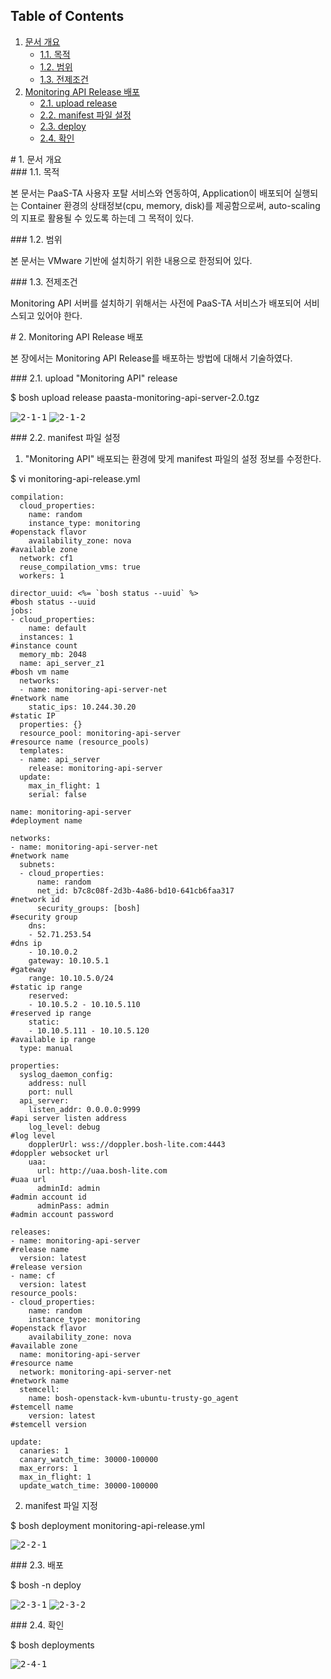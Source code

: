 ## Table of Contents
1. [문서 개요](#1)
     * [1.1. 목적](#2)
     * [1.2. 범위](#3)
     * [1.3. 전제조건](#4)
2. [Monitoring API Release 배포](#5)
     * [2.1.  upload release](#6)
     * [2.2.  manifest 파일 설정](#7)
     * [2.3.  deploy](#8)
     * [2.4.  확인](#9)

<div id='1'></div>
# 1. 문서 개요

<div id='2'></div>
### 1.1. 목적
      
본 문서는 PaaS-TA 사용자 포탈 서비스와 연동하여, Application이 배포되어 실행되는 Container 환경의 상태정보(cpu, memory, disk)를 제공함으로써, auto-scaling의 지표로 활용될 수 있도록 하는데 그 목적이 있다.

<div id='3'></div>
### 1.2. 범위
      
본 문서는 VMware 기반에 설치하기 위한 내용으로 한정되어 있다.

<div id='4'></div>
### 1.3. 전제조건
      
Monitoring API 서버를 설치하기 위해서는 사전에 PaaS-TA 서비스가 배포되어 서비스되고 있어야 한다.

<div id='5'></div>
# 2.  Monitoring API Release 배포

본 장에서는 Monitoring API Release를 배포하는 방법에 대해서 기술하였다.

<div id='6'></div>
### 2.1.  upload "Monitoring API" release

$ bosh upload release paasta-monitoring-api-server-2.0.tgz

<kbd>![2-1-1]</kbd>
<kbd>![2-1-2]</kbd>

<div id='7'></div>
### 2.2.  manifest 파일 설정

1. "Monitoring API" 배포되는 환경에 맞게 manifest 파일의 설정 정보를 수정한다.

$ vi monitoring-api-release.yml

```
compilation:
  cloud_properties:
    name: random
    instance_type: monitoring																					#openstack flavor
    availability_zone: nova																						#available zone
  network: cf1
  reuse_compilation_vms: true
  workers: 1
  
director_uuid: <%= `bosh status --uuid` %>														#bosh status --uuid 
jobs:
- cloud_properties:
    name: default
  instances: 1																												#instance count
  memory_mb: 2048
  name: api_server_z1																									#bosh vm name
  networks:
  - name: monitoring-api-server-net																		#network name
    static_ips: 10.244.30.20																					#static IP
  properties: {}
  resource_pool: monitoring-api-server																#resource name (resource_pools)
  templates:
  - name: api_server
    release: monitoring-api-server
  update:
    max_in_flight: 1
    serial: false

name: monitoring-api-server																						#deployment name

networks:
- name: monitoring-api-server-net																			#network name
  subnets:
  - cloud_properties:
      name: random
      net_id: b7c8c08f-2d3b-4a86-bd10-641cb6faa317										#network id
      security_groups: [bosh]																					#security group
    dns:
    - 52.71.253.54																										#dns ip
    - 10.10.0.2
    gateway: 10.10.5.1																								#gateway 
    range: 10.10.5.0/24																								#static ip range
    reserved:		
    - 10.10.5.2 - 10.10.5.110																					#reserved ip range
    static:
    - 10.10.5.111 - 10.10.5.120																				#available ip range
  type: manual

properties:
  syslog_daemon_config:
    address: null
    port: null
  api_server:
    listen_addr: 0.0.0.0:9999																					#api server listen address
    log_level: debug																									#log level
    dopplerUrl: wss://doppler.bosh-lite.com:4443											#doppler websocket url
    uaa:
      url: http://uaa.bosh-lite.com																		#uaa url
      adminId: admin																									#admin account id
      adminPass: admin																								#admin account password

releases:
- name: monitoring-api-server																					#release name
  version: latest																											#release version
- name: cf
  version: latest
resource_pools:
- cloud_properties:
    name: random
    instance_type: monitoring																					#openstack flavor
    availability_zone: nova																						#available zone
  name: monitoring-api-server																					#resource name
  network: monitoring-api-server-net																	#network name
  stemcell:
    name: bosh-openstack-kvm-ubuntu-trusty-go_agent										#stemcell name
    version: latest																										#stemcell version
    
update:
  canaries: 1
  canary_watch_time: 30000-100000
  max_errors: 1
  max_in_flight: 1
  update_watch_time: 30000-100000
```

2. manifest 파일 지정

$ bosh deployment monitoring-api-release.yml

<kbd>![2-2-1]</kbd>

<div id='8'></div>
### 2.3.  배포

$ bosh -n deploy 

<kbd>![2-3-1]</kbd>
<kbd>![2-3-2]</kbd>

<div id='9'></div>
### 2.4.  확인

$ bosh deployments 

<kbd>![2-4-1]</kbd>


[2-1-1]:images/monitoring-api/2-1-1.png
[2-1-2]:images/monitoring-api/2-1-2.png
[2-2-1]:images/monitoring-api/2-2-1.png
[2-3-1]:images/monitoring-api/2-3-1.png
[2-3-2]:images/monitoring-api/2-3-2.png
[2-4-1]:images/monitoring-api/2-4-1.png
